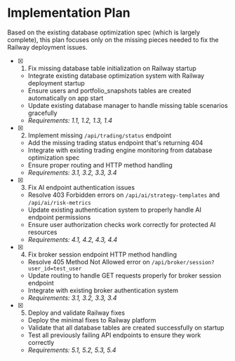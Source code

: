 # Implementation Plan

Based on the existing database optimization spec (which is largely complete), this plan focuses only on the missing pieces needed to fix the Railway deployment issues.

- [x] 1. Fix missing database table initialization on Railway startup
  - Integrate existing database optimization system with Railway deployment startup
  - Ensure users and portfolio_snapshots tables are created automatically on app start
  - Update existing database manager to handle missing table scenarios gracefully
  - _Requirements: 1.1, 1.2, 1.3, 1.4_

- [x] 2. Implement missing `/api/trading/status` endpoint
  - Add the missing trading status endpoint that's returning 404
  - Integrate with existing trading engine monitoring from database optimization spec
  - Ensure proper routing and HTTP method handling
  - _Requirements: 3.1, 3.2, 3.3, 3.4_

- [x] 3. Fix AI endpoint authentication issues
  - Resolve 403 Forbidden errors on `/api/ai/strategy-templates` and `/api/ai/risk-metrics`
  - Update existing authentication system to properly handle AI endpoint permissions
  - Ensure user authorization checks work correctly for protected AI resources
  - _Requirements: 4.1, 4.2, 4.3, 4.4_

- [x] 4. Fix broker session endpoint HTTP method handling
  - Resolve 405 Method Not Allowed error on `/api/broker/session?user_id=test_user`
  - Update routing to handle GET requests properly for broker session endpoint
  - Integrate with existing broker authentication system
  - _Requirements: 3.1, 3.2, 3.3, 3.4_

- [x] 5. Deploy and validate Railway fixes
  - Deploy the minimal fixes to Railway platform
  - Validate that all database tables are created successfully on startup
  - Test all previously failing API endpoints to ensure they work correctly
  - _Requirements: 5.1, 5.2, 5.3, 5.4_